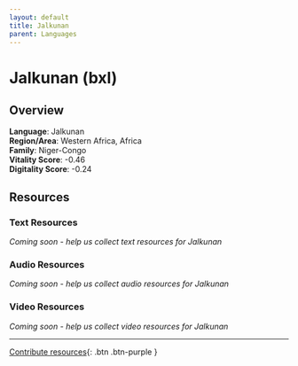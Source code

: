 ```yaml
---
layout: default
title: Jalkunan
parent: Languages
---
```


# Jalkunan (bxl)

## Overview

**Language**: Jalkunan  
**Region/Area**: Western Africa, Africa  
**Family**: Niger-Congo  
**Vitality Score**: -0.46  
**Digitality Score**: -0.24  

## Resources

### Text Resources
*Coming soon - help us collect text resources for Jalkunan*

### Audio Resources
*Coming soon - help us collect audio resources for Jalkunan*

### Video Resources
*Coming soon - help us collect video resources for Jalkunan*

---

[Contribute resources](https://fairtrain.github.io/){: .btn .btn-purple }
